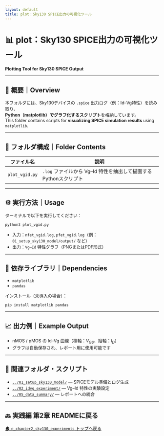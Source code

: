 ```yaml
---
layout: default
title: plot：Sky130 SPICE出力の可視化ツール
---
```


# 📊 plot：Sky130 SPICE出力の可視化ツール  
**Plotting Tool for Sky130 SPICE Output**

---

## 📘 概要｜Overview

本フォルダには、Sky130デバイスの `.spice` 出力ログ（例：Id–Vg特性）を読み取り、  
**Python（matplotlib）でグラフ化するスクリプト**を格納しています。  
This folder contains scripts for **visualizing SPICE simulation results** using `matplotlib`.

---

## 📁 フォルダ構成｜Folder Contents

| ファイル名 | 説明 |
|------------|------|
| `plot_vgid.py` | `.log` ファイルから Vg–Id 特性を抽出して描画するPythonスクリプト |

---

## ⚙️ 実行方法｜Usage

ターミナルで以下を実行してください：

```bash
python3 plot_vgid.py
```

- 入力：`nfet_vgid.log`, `pfet_vgid.log`（例：`01_setup_sky130_model/output/` など）
- 出力：`Vg–Id` 特性グラフ（PNGまたはPDF形式）

---

## 📌 依存ライブラリ｜Dependencies

- `matplotlib`
- `pandas`

インストール（未導入の場合）：

```bash
pip install matplotlib pandas
```

---

## 📈 出力例｜Example Output

- nMOS / pMOS の Id–Vg 曲線（横軸：$V_{GS}$、縦軸：$I_D$）
- グラフは自動保存され、レポート用に使用可能です

---

## 🔗 関連フォルダ・スクリプト

- [`../01_setup_sky130_model/`](../01_setup_sky130_model/) — SPICEモデル準備とログ生成
- [`../02_idvg_experiment/`](../02_idvg_experiment/) — Vg–Id 特性の実験設定
- [`../05_data_summary/`](../05_data_summary/) — レポートへの統合

---

## 🔙 実践編 第2章 READMEに戻る  
[🏠 `e_chapter2_sky130_experiments` トップへ戻る](../README.md)
